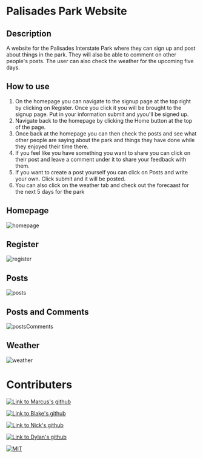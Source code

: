 # Palisades Park Website

## Description
A website for the Palisades Interstate Park where they can sign up and post about things in the park. They will also be able to comment on other people's posts. The user can also check the weather for the upcoming five days.

## How to use
1. On the homepage you can navigate to the signup page at the top right by clicking on Register. Once you click it you will be brought to the signup page. Put in your information submit and yyou'll be signed up.
2. Navigate back to the homepage by clicking the Home button at the top of the page.
3. Once back at the homepage you can then check the posts and see what other people are saying about the park and things they have done while they enjoyed their time there.
5. If you feel like you have something you want to share you can click on their post and leave a comment under it to share your feedback with them.
6. If you want to create a post yourself you can click on Posts and write your own. Click submit and it will be posted.
7. You can also click on the weather tab and check out the forecaast for the next 5 days for the park

## Homepage
![homepage](../state-park-brochure/client/src/components/pages/home/images/palisades-homepage.png)

## Register
![register](../state-park-brochure/client/src/components/pages/home/images/palisades-register.png)

## Posts
![posts](../state-park-brochure/client/src/components/pages/home/images/palisades-posts.png)

## Posts and Comments
![postsComments](../state-park-brochure/client/src/components/pages/home/images/posts-comments.png)


## Weather
![weather](../state-park-brochure/client/src/components/pages/home/images/palisades-weather.png)

# Contributers

[![Link to Marcus's github](https://img.shields.io/badge/Marcus%20-GitHub-blue)](https://github.com/Mwalbyy)

[![Link to Blake's github](https://img.shields.io/badge/Marcus%20-GitHub-blue)](https://github.com/BPpearsall)

[![Link to Nick's github](https://img.shields.io/badge/Marcus%20-GitHub-blue)](https://github.com/NickBroglio)

[![Link to Dylan's github](https://img.shields.io/badge/Dylan%20-GitHub-blue)](https://github.com/dyl-17)

[![MIT](https://img.shields.io/badge/License%20-MIT-orange)](https://opensource.org/licenses/MIT)